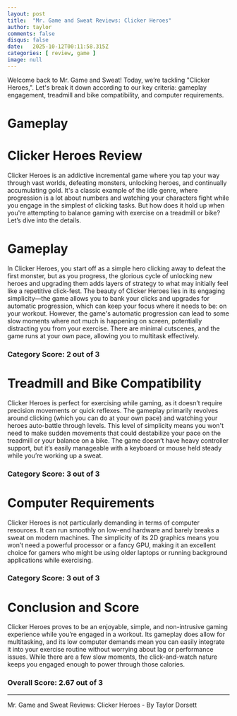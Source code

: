 ```yaml
---
layout: post
title:  "Mr. Game and Sweat Reviews: Clicker Heroes"
author: taylor
comments: false
disqus: false
date:   2025-10-12T00:11:58.315Z
categories: [ review, game ]
image: null
---
```


Welcome back to Mr. Game and Sweat! Today, we’re tackling "Clicker Heroes,". Let's break it down according to our key criteria: gameplay engagement, treadmill and bike compatibility, and computer requirements.

# Gameplay

# Clicker Heroes Review

Clicker Heroes is an addictive incremental game where you tap your way through vast worlds, defeating monsters, unlocking heroes, and continually accumulating gold. It's a classic example of the idle genre, where progression is a lot about numbers and watching your characters fight while you engage in the simplest of clicking tasks. But how does it hold up when you're attempting to balance gaming with exercise on a treadmill or bike? Let’s dive into the details.

# Gameplay

In Clicker Heroes, you start off as a simple hero clicking away to defeat the first monster, but as you progress, the glorious cycle of unlocking new heroes and upgrading them adds layers of strategy to what may initially feel like a repetitive click-fest. The beauty of Clicker Heroes lies in its engaging simplicity—the game allows you to bank your clicks and upgrades for automatic progression, which can keep your focus where it needs to be: on your workout. However, the game's automatic progression can lead to some slow moments where not much is happening on screen, potentially distracting you from your exercise. There are minimal cutscenes, and the game runs at your own pace, allowing you to multitask effectively. 

### Category Score: 2 out of 3

# Treadmill and Bike Compatibility

Clicker Heroes is perfect for exercising while gaming, as it doesn’t require precision movements or quick reflexes. The gameplay primarily revolves around clicking (which you can do at your own pace) and watching your heroes auto-battle through levels. This level of simplicity means you won't need to make sudden movements that could destabilize your pace on the treadmill or your balance on a bike. The game doesn’t have heavy controller support, but it’s easily manageable with a keyboard or mouse held steady while you’re working up a sweat.

### Category Score: 3 out of 3

# Computer Requirements

Clicker Heroes is not particularly demanding in terms of computer resources. It can run smoothly on low-end hardware and barely breaks a sweat on modern machines. The simplicity of its 2D graphics means you won’t need a powerful processor or a fancy GPU, making it an excellent choice for gamers who might be using older laptops or running background applications while exercising. 

### Category Score: 3 out of 3

# Conclusion and Score

Clicker Heroes proves to be an enjoyable, simple, and non-intrusive gaming experience while you’re engaged in a workout. Its gameplay does allow for multitasking, and its low computer demands mean you can easily integrate it into your exercise routine without worrying about lag or performance issues. While there are a few slow moments, the click-and-watch nature keeps you engaged enough to power through those calories. 

### Overall Score: 2.67 out of 3

---

Mr. Game and Sweat Reviews: Clicker Heroes - By Taylor Dorsett
